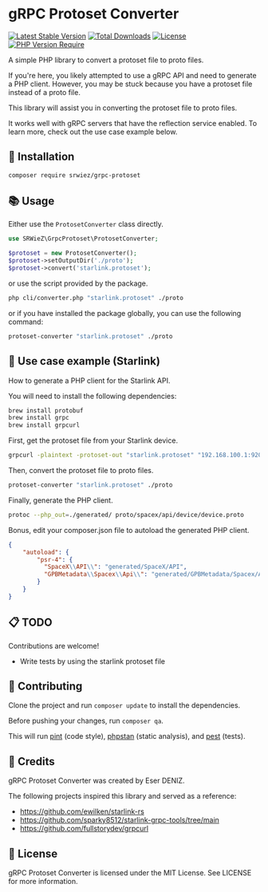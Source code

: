 # gRPC Protoset Converter

[![Latest Stable Version](https://poser.pugx.org/srwiez/grpc-protoset/v)](https://packagist.org/packages/srwiez/grpc-protoset)
[![Total Downloads](https://poser.pugx.org/srwiez/grpc-protoset/downloads)](https://packagist.org/packages/srwiez/grpc-protoset)
[![License](https://poser.pugx.org/srwiez/grpc-protoset/license)](https://packagist.org/packages/srwiez/grpc-protoset)
[![PHP Version Require](https://poser.pugx.org/srwiez/grpc-protoset/require/php)](https://packagist.org/packages/srwiez/grpc-protoset)

[//]: # ([![GitHub Workflow Status &#40;with event&#41;]&#40;https://img.shields.io/github/actions/workflow/status/srwiez/grpc-protoset/test.yml?label=Tests&#41;]&#40;https://github.com/srwiez/grpc-protoset/actions/workflows/test.yml&#41;)

A simple PHP library to convert a protoset file to proto files.

If you're here, you likely attempted to use a gRPC API and need to generate a PHP client. However, you may be stuck because you have a protoset file instead of a proto file.

This library will assist you in converting the protoset file to proto files.

It works well with gRPC servers that have the reflection service enabled. To learn more, check out the use case example below.

## 🚀 Installation

```bash
composer require srwiez/grpc-protoset
```

## 📚 Usage

Either use the `ProtosetConverter` class directly.
```php
use SRWieZ\GrpcProtoset\ProtosetConverter;

$protoset = new ProtosetConverter();
$protoset->setOutputDir('./proto');
$protoset->convert('starlink.protoset');
```

or use the script provided by the package.
```bash
php cli/converter.php "starlink.protoset" ./proto
```

or if you have installed the package globally, you can use the following command:
```bash
protoset-converter "starlink.protoset" ./proto
```

## 🎁 Use case example (Starlink)
How to generate a PHP client for the Starlink API.

You will need to install the following dependencies:
```bash
brew install protobuf
brew install grpc
brew install grpcurl
```

First, get the protoset file from your Starlink device.
```bash
grpcurl -plaintext -protoset-out "starlink.protoset" "192.168.100.1:9200" describe SpaceX.API.Device.Device
```

Then, convert the protoset file to proto files.
```bash
protoset-converter "starlink.protoset" ./proto
```

Finally, generate the PHP client.
```bash
protoc --php_out=./generated/ proto/spacex/api/device/device.proto
```

Bonus, edit your composer.json file to autoload the generated PHP client.
```json
{
    "autoload": {
        "psr-4": {
          "SpaceX\\API\\": "generated/SpaceX/API",
          "GPBMetadata\\Spacex\\Api\\": "generated/GPBMetadata/Spacex/Api"
        }
    }
}
```


## 📋 TODO
Contributions are welcome!

- Write tests by using the starlink protoset file


## 🤝 Contributing
Clone the project and run `composer update` to install the dependencies.

Before pushing your changes, run `composer qa`. 

This will run [pint](http://github.com/laravel/pint) (code style), [phpstan](http://github.com/phpstan/phpstan) (static analysis), and [pest](http://github.com/pestphp/pest) (tests).

## 👥 Credits

gRPC Protoset Converter was created by Eser DENIZ.

The following projects inspired this library and served as a reference:

- https://github.com/ewilken/starlink-rs
- https://github.com/sparky8512/starlink-grpc-tools/tree/main
- https://github.com/fullstorydev/grpcurl

## 📝 License

gRPC Protoset Converter is licensed under the MIT License. See LICENSE for more information.
